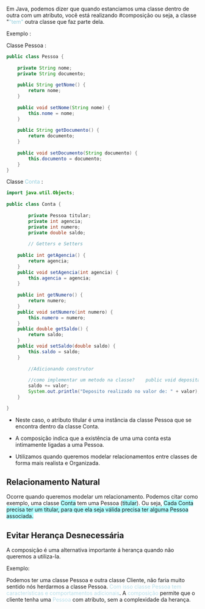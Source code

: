 Em Java, podemos dizer que quando estanciamos uma classe dentro de outra com um atributo, você está realizando #composição ou seja, a classe "<font color="#92cddc">"tem"</font> outra classe que faz parte dela.

Exemplo : 

Classe Pessoa : 
```Java 
public class Pessoa {  
  
    private String nome;  
    private String documento;  
  
    public String getNome() {  
        return nome;  
    }  
  
    public void setNome(String nome) {  
        this.nome = nome;  
    }  
  
    public String getDocumento() {  
        return documento;  
    }  
  
    public void setDocumento(String documento) {  
        this.documento = documento;  
    }  
}
```


Classe <font color="#92cddc">Conta</font> : 
```Java 
import java.util.Objects;  
  
public class Conta {  
  
        private Pessoa titular;  
        private int agencia;  
        private int numero;  
        private double saldo;  
  
        // Getters e Setters  
  
    public int getAgencia() {  
        return agencia;  
    }  
    public void setAgencia(int agencia) {  
        this.agencia = agencia;  
    }  
  
    public int getNumero() {  
        return numero;  
    }  
    public void setNumero(int numero) {  
        this.numero = numero;  
    }  
    public double getSaldo() {  
        return saldo;  
    }  
    public void setSaldo(double saldo) {  
        this.saldo = saldo;  
    }  
  
        //Adicionando construtor  
  
        //como implementar um metodo na classe?    public void depositarDinhero(double valor /*Variavel local (valor) */) {  
        saldo += valor;  
        System.out.println("Deposito realizado no valor de: " + valor);  
    }  

}
```

* Neste caso, o atributo titular é uma instância da classe Pessoa que se encontra dentro da classe Conta.

* A composição indica que a existência de uma uma conta esta intimamente ligadas a uma Pessoa.

* Utilizamos quando queremos modelar relacionamentos entre classes de forma mais realista e Organizada.

## Relacionamento Natural
Ocorre quando queremos modelar um relacionamento. Podemos citar como exemplo, uma classe <span style="background:#b1ffff">Conta</span> tem uma Pessoa (<span style="background:#b1ffff">titular</span>). Ou seja, <span style="background:#b1ffff">Cada Conta precisa ter um titular, para que ela seja válida precisa ter alguma Pessoa associada.</span>


## Evitar Herança Desnecessária

A composição é uma alternativa importante á herança quando não queremos a utiliza-la. 

Exemplo: 

Podemos ter uma classe Pessoa e outra classe Cliente, não faria muito sentido nós herdarmos a classe Pessoa. <font color="#b7dde8">Com isso classe Pessoa tem características e comportamentos adicionais</font>. A <font color="#b7dde8">composição</font> permite que o cliente tenha uma <font color="#b7dde8">Pessoa</font> com atributo, sem a complexidade da herança.